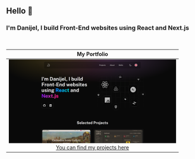 ## Hello 👋

### I'm Danijel, I build Front-End websites using React and Next.js

<br />

<table>
  <thead>
    <tr>
      <th align="center">My Portfolio</th>
    </tr>
  </thead>
  <tbody>
    <tr>
      <td align="center">
       <a href="https://danijelmaksic.vercel.app/" >
        <img src="https://raw.githubusercontent.com/DanijelMaksic/danijel-portfolio/refs/heads/master/assets/portfolio.webp" alt="Portfolio Image" width="450" height="225" />
        <a />
        <br />
        <a href="https://danijelmaksic.vercel.app/" >You can find my projects here</a>
      </td>
    </tr>
  </tbody>
</table>
